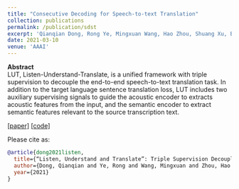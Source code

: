 ```yaml
---
title: "Consecutive Decoding for Speech-to-text Translation"
collection: publications
permalink: /publication/sdst
excerpt: 'Qianqian Dong, Rong Ye, Mingxuan Wang, Hao Zhou, Shuang Xu, Bo Xu, Lei Li'
date: 2021-03-10
venue: 'AAAI'
---
```

**Abstract** <br>
LUT, Listen-Understand-Translate, is a unified framework with triple supervision to decouple the end-to-end speech-to-text translation task. In addition to the target language sentence translation loss, LUT includes two auxiliary supervising signals to guide the acoustic encoder to extracts acoustic features from the input, and the semantic encoder to extract semantic features relevant to the source transcription text.

[[paper]](https://arxiv.org/abs/2009.09704) [[code]](https://github.com/dqqcasia/neurst)

Please cite as:
```bibtex
@article{dong2021listen,
  title={“Listen, Understand and Translate”: Triple Supervision Decouples End-to-end Speech-to-text Translation},
  author={Dong, Qianqian and Ye, Rong and Wang, Mingxuan and Zhou, Hao and Xu, Shuang and Xu, Bo and Li, Lei},
  year={2021}
}
```


